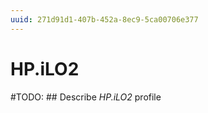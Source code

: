 ```yaml
---
uuid: 271d91d1-407b-452a-8ec9-5ca00706e377
---
```



# HP.iLO2


#TODO: ## Describe *HP.iLO2* profile

